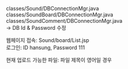 classes/Sound/DBConnectionMgr.java  
classes/SoundBoard/DBConnectionMgr.java   
classes/SoundComment/DBConnectionMgr.java  
→ DB Id & Password 수정  

웹페이지 접속: Sound/board/List.jsp  
로그인: ID hansung, Password 111   

현재 업로드 가능한 파일: 파일 제목이 영어일 경우  